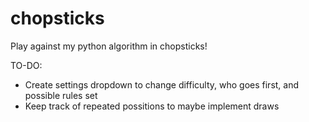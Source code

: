 # chopsticks
Play against my python algorithm in chopsticks!

TO-DO:
- Create settings dropdown to change difficulty, who goes first, and possible rules set
- Keep track of repeated possitions to maybe implement draws
